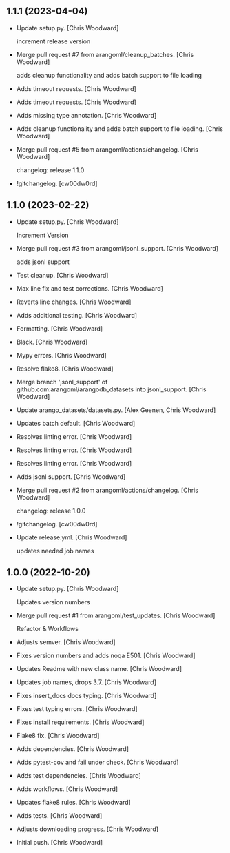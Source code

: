 1.1.1 (2023-04-04)
------------------
- Update setup.py. [Chris Woodward]

  increment release version
- Merge pull request #7 from arangoml/cleanup_batches. [Chris Woodward]

  adds cleanup functionality and adds batch support to file loading
- Adds timeout requests. [Chris Woodward]
- Adds timeout requests. [Chris Woodward]
- Adds missing type annotation. [Chris Woodward]
- Adds cleanup functionality and adds batch support to file loading.
  [Chris Woodward]
- Merge pull request #5 from arangoml/actions/changelog. [Chris
  Woodward]

  changelog: release 1.1.0
- !gitchangelog. [cw00dw0rd]


1.1.0 (2023-02-22)
------------------
- Update setup.py. [Chris Woodward]

  Increment Version
- Merge pull request #3 from arangoml/jsonl_support. [Chris Woodward]

  adds jsonl support
- Test cleanup. [Chris Woodward]
- Max line fix and test corrections. [Chris Woodward]
- Reverts line changes. [Chris Woodward]
- Adds additional testing. [Chris Woodward]
- Formatting. [Chris Woodward]
- Black. [Chris Woodward]
- Mypy errors. [Chris Woodward]
- Resolve flake8. [Chris Woodward]
- Merge branch 'jsonl_support' of github.com:arangoml/arangodb_datasets
  into jsonl_support. [Chris Woodward]
- Update arango_datasets/datasets.py. [Alex Geenen, Chris Woodward]
- Updates batch default. [Chris Woodward]
- Resolves linting error. [Chris Woodward]
- Resolves linting error. [Chris Woodward]
- Resolves linting error. [Chris Woodward]
- Adds jsonl support. [Chris Woodward]
- Merge pull request #2 from arangoml/actions/changelog. [Chris
  Woodward]

  changelog: release 1.0.0
- !gitchangelog. [cw00dw0rd]
- Update release.yml. [Chris Woodward]

  updates needed job names


1.0.0 (2022-10-20)
------------------
- Update setup.py. [Chris Woodward]

  Updates version numbers
- Merge pull request #1 from arangoml/test_updates. [Chris Woodward]

  Refactor & Workflows
- Adjusts semver. [Chris Woodward]
- Fixes version numbers and adds noqa E501. [Chris Woodward]
- Updates Readme with new class name. [Chris Woodward]
- Updates job names, drops 3.7. [Chris Woodward]
- Fixes insert_docs docs typing. [Chris Woodward]
- Fixes test typing errors. [Chris Woodward]
- Fixes install requirements. [Chris Woodward]
- Flake8 fix. [Chris Woodward]
- Adds dependencies. [Chris Woodward]
- Adds pytest-cov and fail under check. [Chris Woodward]
- Adds test dependencies. [Chris Woodward]
- Adds workflows. [Chris Woodward]
- Updates flake8 rules. [Chris Woodward]
- Adds tests. [Chris Woodward]
- Adjusts downloading progress. [Chris Woodward]
- Initial push. [Chris Woodward]


